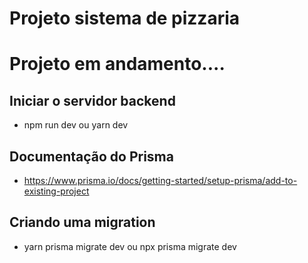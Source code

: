 # Projeto sistema de pizzaria

# Projeto em andamento....

## Iniciar o servidor backend
- npm run dev ou yarn dev

## Documentação do Prisma
- https://www.prisma.io/docs/getting-started/setup-prisma/add-to-existing-project


## Criando uma migration
 - yarn prisma migrate dev ou npx prisma migrate dev